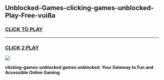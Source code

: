 
## Unblocked-Games-clicking-games-unblocked-Play-Free-vui8a
<h3>
<a href="https://premium76.site?title=clicking-games-unblocked&ref=22A">CLICK TO PLAY</a></h3>
<hr>

<h3>
<a href="https://premium76.site?title=clicking-games-unblocked&ref=22A">CLICK 2 PLAY</a>
  
</h3>

<a href="https://premium76.site?title=clicking-games-unblocked&ref=22A"><img src="https://clearcache.store/games.png"></a>


**clicking-games-unblocked games unblocked: Your Gateway to Fun and Accessible Online Gaming**
